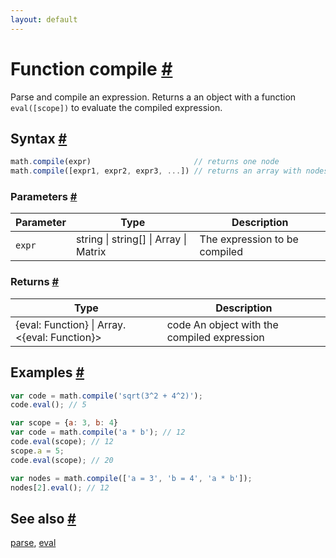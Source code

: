 ```yaml
---
layout: default
---
```


<h1 id="function-compile">Function compile <a href="#function-compile" title="Permalink">#</a></h1>

Parse and compile an expression.
Returns a an object with a function `eval([scope])` to evaluate the
compiled expression.


<h2 id="syntax">Syntax <a href="#syntax" title="Permalink">#</a></h2>

```js
math.compile(expr)                       // returns one node
math.compile([expr1, expr2, expr3, ...]) // returns an array with nodes
```

<h3 id="parameters">Parameters <a href="#parameters" title="Permalink">#</a></h3>

Parameter | Type | Description
--------- | ---- | -----------
`expr` | string &#124; string[] &#124; Array &#124; Matrix |  The expression to be compiled

<h3 id="returns">Returns <a href="#returns" title="Permalink">#</a></h3>

Type | Description
---- | -----------
{eval: Function} &#124; Array.<{eval: Function}> | code An object with the compiled expression


<h2 id="examples">Examples <a href="#examples" title="Permalink">#</a></h2>

```js
var code = math.compile('sqrt(3^2 + 4^2)');
code.eval(); // 5

var scope = {a: 3, b: 4}
var code = math.compile('a * b'); // 12
code.eval(scope); // 12
scope.a = 5;
code.eval(scope); // 20

var nodes = math.compile(['a = 3', 'b = 4', 'a * b']);
nodes[2].eval(); // 12
```


<h2 id="see-also">See also <a href="#see-also" title="Permalink">#</a></h2>

[parse](parse.html),
[eval](eval.html)


<!-- Note: This file is automatically generated from source code comments. Changes made in this file will be overridden. -->
